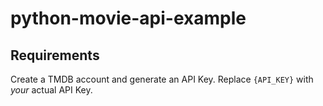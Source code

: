 # python-movie-api-example

## Requirements

Create a TMDB account and generate an API Key. Replace `{API_KEY}` with _your_ actual API Key.
